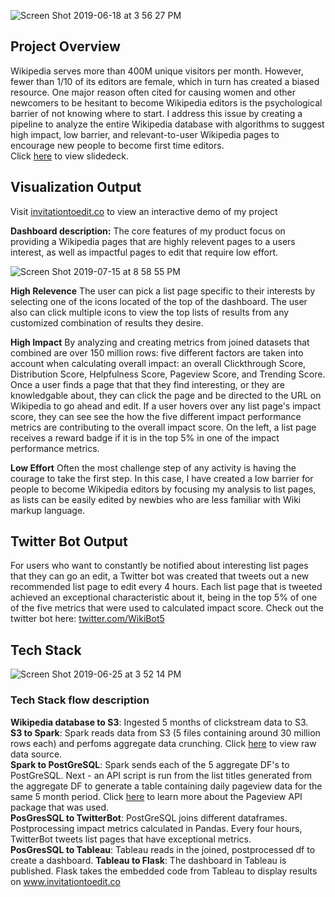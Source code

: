 
![Screen Shot 2019-06-18 at 3 56 27 PM](https://user-images.githubusercontent.com/35629096/59725212-af866380-91e1-11e9-8956-f4000bfcc2c6.png)

## Project Overview

Wikipedia serves more than 400M unique visitors per month. However, fewer than 1/10 of its editors are female, which in turn has created a biased resource.  One major reason often cited for causing women and other newcomers to be hesitant to become Wikipedia editors is the psychological barrier of not knowing where to start.  I address this issue by creating a pipeline to analyze the entire Wikipedia database with algorithms to suggest high impact, low barrier, and relevant-to-user Wikipedia pages to encourage new people to become first time editors.  
Click [here](http://bit.ly/invitation_to_edit_slidedeck) to view slidedeck. 

## Visualization Output

Visit [invitationtoedit.co](http://www.invitationtoedit.co/) to view an interactive demo of my project

**Dashboard description:** The core features of my product focus on providing a Wikipedia pages that are highly relevent pages to a users interest, as well as impactful pages to edit that require low effort.

![Screen Shot 2019-07-15 at 8 58 55 PM](https://user-images.githubusercontent.com/35629096/61265007-6b847100-a743-11e9-9fe5-e848646ab225.png)


**High Relevence** The user can pick a list page specific to their interests by selecting one of the icons located of the top of the dashboard. The user also can click multiple icons to view the top lists of results from any customized combination of results they desire.

**High Impact** By analyzing and creating metrics from joined datasets that combined are over 150 million rows: five different factors are taken into account when calculating overall impact: an overall Clickthrough Score, Distribution Score, Helpfulness Score, Pageview Score, and Trending Score.  Once a user finds a page that that they find interesting, or they are knowledgable about, they can click the page and be directed to the URL on Wikipedia to go ahead and edit. If a user hovers over any list page's impact score, they can see see the how the five different impact performance metrics are contributing to the overall impact score. On the left, a list page receives a reward badge if it is in the top 5% in one of the impact performance metrics.

**Low Effort** Often the most challenge step of any activity is having the courage to take the first step.  In this case, I have created a low barrier for people to become Wikipedia editors by focusing my analysis to list pages, as lists can be easily edited by newbies who are less familiar with Wiki markup language.



## Twitter Bot Output
For users who want to constantly be notified about interesting list pages that they can go an edit, a Twitter bot was created that tweets out a new recommended list page to edit every 4 hours.  Each list page that is tweeted achieved an exceptional characteristic about it, being in the top 5% of one of the five metrics that were used to calculated impact score.  Check out the twitter bot here: [twitter.com/WikiBot5](https://twitter.com/WikiBot5)

## Tech Stack

![Screen Shot 2019-06-25 at 3 52 14 PM](https://user-images.githubusercontent.com/35629096/60139096-75790c80-9761-11e9-9106-806d105e2f84.png)

### Tech Stack flow description
**Wikipedia database to S3**: Ingested 5 months of clickstream data to S3.  
**S3 to Spark**: Spark reads data from S3 (5 files containing around 30 million rows each) and perfoms aggregate data crunching. Click [here](https://dumps.wikimedia.org/other/clickstream/readme.html) to view raw data source.  
**Spark to PostGreSQL**: Spark sends each of the 5 aggregate DF's to PostGreSQL. Next - an API script is run from the list   titles generated from the aggregate DF to generate a table containing daily pageview data for the same 5 month period. Click [here](https://github.com/Commonists/pageview-api) to learn more about the Pageview API package that was used.  
**PosGresSQL to TwitterBot**: PostGreSQL joins different dataframes. Postprocessing impact metrics calculated in Pandas. Every four hours, TwitterBot tweets list pages that have exceptional metrics.  
**PosGresSQL to Tableau**: Tableau reads in the joined, postprocessed df to create a dashboard.
**Tableau to Flask**: The dashboard in Tableau is published. Flask takes the embedded code from Tableau to display results on www.invitationtoedit.co  




